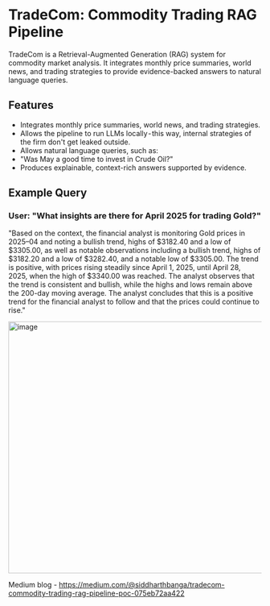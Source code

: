 # TradeCom: Commodity Trading RAG Pipeline
TradeCom is a Retrieval-Augmented Generation (RAG) system for commodity market analysis. It integrates monthly price summaries, world news, and trading strategies to provide evidence-backed answers to natural language queries.

## Features
- Integrates monthly price summaries, world news, and trading strategies.
- Allows the pipeline to run LLMs locally - this way, internal strategies of the firm don't get leaked outside.
- Allows natural language queries, such as:
- "Was May a good time to invest in Crude Oil?"
- Produces explainable, context-rich answers supported by evidence.

## Example Query
### User: "What insights are there for April 2025 for trading Gold?"
"Based on the context, the financial analyst is monitoring Gold prices in 2025–04 and noting a bullish trend, highs of $3182.40 and a low of $3305.00, as well as notable observations including a bullish trend, highs of $3182.20 and a low of $3282.40, and a notable low of $3305.00. The trend is positive, with prices rising steadily since April 1, 2025, until April 28, 2025, when the high of $3340.00 was reached. The analyst observes that the trend is consistent and bullish, while the highs and lows remain above the 200-day moving average. The analyst concludes that this is a positive trend for the financial analyst to follow and that the prices could continue to rise."

<img width="800" height="500" alt="image" src="https://github.com/user-attachments/assets/6e57dc42-3cf6-43e9-9101-e405cfa75196" />

Medium blog - https://medium.com/@siddharthbanga/tradecom-commodity-trading-rag-pipeline-poc-075eb72aa422

